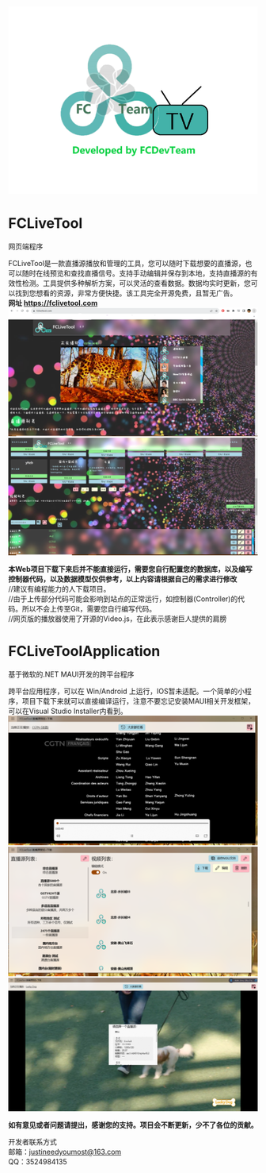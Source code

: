 ![FCLiveToolLogo](FCLiveToolApplication/Resources/Images/fclive_big_logo.png)  
  
# FCLiveTool  
网页端程序
  
FCLiveTool是一款直播源播放和管理的工具，您可以随时下载想要的直播源，也可以随时在线预览和查找直播信号。支持手动编辑并保存到本地，支持直播源的有效性检测。工具提供多种解析方案，可以灵活的查看数据。数据均实时更新，您可以找到您想看的资源，非常方便快捷。该工具完全开源免费，且暂无广告。  
**网址  https://fclivetool.com**  
![FCLiveToolSS1](GitMPIMG/IMG4.png)  
![FCLiveToolSS2](GitMPIMG/IMG5.png)  
  
**本Web项目下载下来后并不能直接运行，需要您自行配置您的数据库，以及编写控制器代码，以及数据模型仅供参考，以上内容请根据自己的需求进行修改**  
//建议有编程能力的人下载项目。  
//由于上传部分代码可能会影响到站点的正常运行，如控制器(Controller)的代码。所以不会上传至Git，需要您自行编写代码。  
//网页版的播放器使用了开源的Video.js，在此表示感谢巨人提供的肩膀  
  
# FCLiveToolApplication  
基于微软的.NET MAUI开发的跨平台程序  
  
跨平台应用程序，可以在 Win/Android 上运行，IOS暂未适配。一个简单的小程序，项目下载下来就可以直接编译运行，注意不要忘记安装MAUI相关开发框架，可以在Visual Studio Installer内看到。  
![FCLiveToolAPPSS1](GitMPIMG/IMG1.png)  
![FCLiveToolAPPSS2](GitMPIMG/IMG2.png)  
![FCLiveToolAPPSS3](GitMPIMG/IMG3.png)  
  
**如有意见或者问题请提出，感谢您的支持。项目会不断更新，少不了各位的贡献。**
  
开发者联系方式  
邮箱：justineedyoumost@163.com  
QQ：3524984135
